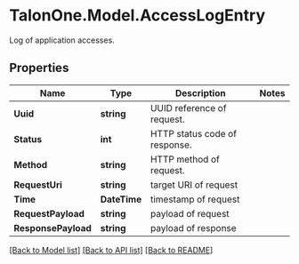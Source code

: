 # TalonOne.Model.AccessLogEntry
Log of application accesses.
## Properties

Name | Type | Description | Notes
------------ | ------------- | ------------- | -------------
**Uuid** | **string** | UUID reference of request. | 
**Status** | **int** | HTTP status code of response. | 
**Method** | **string** | HTTP method of request. | 
**RequestUri** | **string** | target URI of request | 
**Time** | **DateTime** | timestamp of request | 
**RequestPayload** | **string** | payload of request | 
**ResponsePayload** | **string** | payload of response | 

[[Back to Model list]](../README.md#documentation-for-models) [[Back to API list]](../README.md#documentation-for-api-endpoints) [[Back to README]](../README.md)

